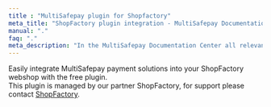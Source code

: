 ```yaml
---
title : "MultiSafepay plugin for Shopfactory"
meta_title: "ShopFactory plugin integration - MultiSafepay Documentation Center"
manual: "."
faq: "."
meta_description: "In the MultiSafepay Documentation Center all relevant information regarding our Plugins and API. As well as Support pages for Payment Method, Tools and General Questions. You can also find the contact details of our Support Team and Integration Team."
---
```

Easily integrate MultiSafepay payment solutions into your ShopFactory webshop with the free plugin.<br>
This plugin is managed by our partner ShopFactory, for support please contact [ShopFactory](https://www.shopfactory.nl/contents/nl/d122.html).
